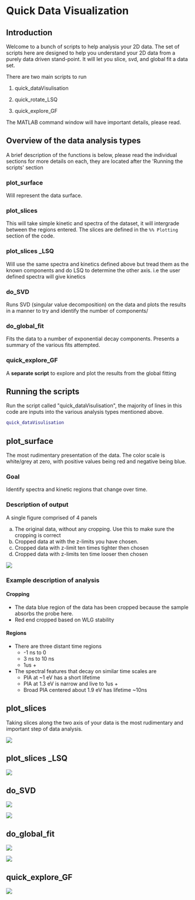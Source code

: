 

# Quick Data Visualization

## Introduction
Welcome to a bunch of scripts to help analysis your 2D data. The set of scripts here are designed to help you understand your 2D data from a purely data driven stand-point. It will let you slice, svd, and global fit a data set.

There are two main scripts to run
1. quick_dataVisulisation

2. quick_rotate_LSQ

3. quick_explore_GF

   

The MATLAB command window will have important details, please read.

## Overview of the data analysis types

A brief description of the functions is below, please read the individual sections for more details on each, they are located after the 'Running the scripts' section

### plot_surface

Will represent the data surface.

### plot_slices 

This will take simple kinetic and spectra of the dataset, it will intergrade between the regions entered. The slices are defined in the `%% Plotting` section of the code.

### plot_slices _LSQ  

Will use the same spectra and kinetics defined above but tread them as the known components and do LSQ to determine the other axis. i.e the user defined spectra will give kinetics

### do_SVD  

Runs SVD (singular value decomposition) on the data and plots the results in a manner to try and identify the number of components/

### do_global_fit  

Fits the data to a number of exponential decay components. Presents a summary of the various fits attempted.

### quick_explore_GF 

A **separate script** to explore and plot the results from the global fitting

## Running the scripts

Run the script called "quick_dataVisulisation", the majority of lines in this code are inputs into the various analysis types mentioned above. 

```matlab
quick_dataVisulisation
```

## plot_surface

The most rudimentary presentation of the data. The color scale is white/grey at zero, with positive values being red and negative being blue. 

### Goal

Identify spectra and kinetic regions that change over time.

### Description of  output

A single figure comprised of 4 panels

<ol type="a">
  <li>The original data, without any cropping. Use this to make sure the cropping is correct</li>
  <li>Cropped data at with the z-limits you have chosen.</li>
  <li>Cropped data with z-limit ten times tighter then chosen</li>
  <li>Cropped data with z-limits ten time looser then chosen</li>
</ol>

![](README_Images/plot_surface-output.png)

### Example description of analysis

#### Cropping

* The data blue region of the data has been cropped because the sample absorbs the probe here.
* Red end cropped based on WLG stability

#### Regions

* There are three distant time regions
  * -1 ns to 0
  * 3 ns to 10 ns
  * 1us +
* The spectral features that decay on similar time scales are
  * PIA at ~1 eV has a short lifetime
  * PIA at 1.3 eV is narrow and live to 1us +
  * Broad PIA centered about 1.9 eV has lifetime ~10ns



## plot_slices 

Taking slices along the two axis of your data is the most rudimentary and important step of data analysis. 

![](README_Images/plot_slices-output.png)

## plot_slices _LSQ  

![](README_Images/plot_slices_LSQ-output.png)

## do_SVD  

![](README_Images/do_SVD-output1.png)

![](README_Images/do_SVD-output2.png)

## do_global_fit  

![](README_Images/do_global_fit-output1.png)

![](README_Images/do_global_fit-output2.png)

## quick_explore_GF 

![](README_Images/quick_explore_GF-output.png)



